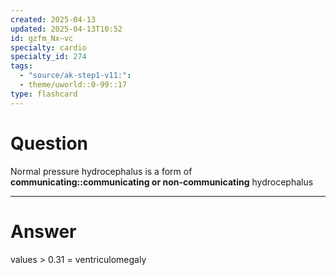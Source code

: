 ```yaml
---
created: 2025-04-13
updated: 2025-04-13T10:52
id: gzfm_Nx~vc
specialty: cardio
specialty_id: 274
tags:
  - "source/ak-step1-v11:": 
  - theme/uworld::0-99::17
type: flashcard
---
```


# Question
Normal pressure hydrocephalus is a form of **communicating::communicating or non-communicating** hydrocephalus

---

# Answer
values > 0.31 = ventriculomegaly